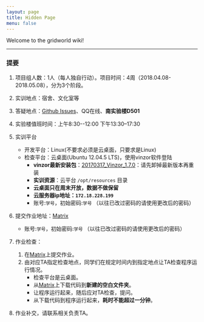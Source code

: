 ```yaml
---
layout: page
title: Hidden Page
menu: false
---
```


Welcome to the gridworld wiki!


----------


### 提要

 1. 项目组人数：1人（每人独自行动）。项目时间：4周（2018.04.08-2018.05.08），分为3个阶段。
 2. 实训地点：宿舍、文化室等
 3. 答疑地点：[Github Issues](https://github.com/se-2018/se-2018.github.io/issues)、QQ在线、**南实验楼D501**
 4. 实验楼值班时间：上午8:30--12:00 下午13:30–17:30
 5. 实训平台
    - 开发平台：Linux(不要求必须是云桌面，只要求是Linux)
    - 检查平台：云桌面(Ubuntu 12.04.5 LTS)，使用vinzor软件登陆
        - **vinzor最新安装包**：[20170317\_Vinzor\_1.7.0](./resources/20170317-vinzor-1.7.0.zip)：请先卸掉最新版本再重装
        - **实训资源**：云平台 `/opt/resources` 目录
        - **云桌面只在周末开放，数据不做保留**
        - **云服务器ip地址：`172.18.228.199`**
        - 账号:`学号`，初始密码:`学号` （以往已改过密码的请使用更改后的密码）

 6. 提交作业地址：[Matrix](https://vmatrix.org.cn)
    - 账号:`学号`，初始密码:`学号` （以往已改过密码的请使用更改后的密码）

 7. 作业检查：
    1. 在[Matrix](https://vmatrix.org.cn)上提交作业。
    2. 由对应TA指定检查地点，同学们在规定时间内到指定地点让TA检查程序运行情况。
        - 检查平台是云桌面。
        - 从[Matrix](https://vmatrix.org.cn)上下载代码到**新建的空白文件夹**。
        - 让程序运行起来，随后应对TA检查，提问。
        - 从下载代码到程序运行起来，**耗时不能超过一分钟**。

 8. 作业补交，请联系相关负责TA。

